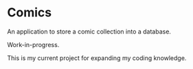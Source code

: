 # Comics
An application to store a comic collection into a database.

Work-in-progress.

This is my current project for expanding my coding knowledge.
